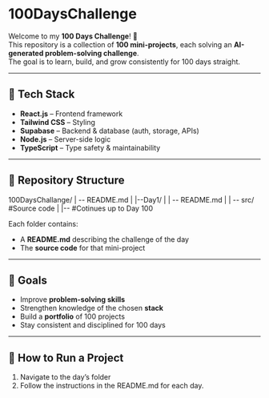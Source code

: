 # 100DaysChallenge

Welcome to my **100 Days Challenge**! 🎯  
This repository is a collection of **100 mini-projects**, each solving an **AI-generated problem-solving challenge**.  
The goal is to learn, build, and grow consistently for 100 days straight.

---

## 🚀 Tech Stack
- **React.js** – Frontend framework  
- **Tailwind CSS** – Styling  
- **Supabase** – Backend & database (auth, storage, APIs)  
- **Node.js** – Server-side logic  
- **TypeScript** – Type safety & maintainability  

---

## 📂 Repository Structure

100DaysChallange/
| -- README.md
|
|--Day1/
|  | -- README.md
|  | -- src/ #Source code
|
|-- #Cotinues up to Day 100

Each folder contains:
- A **README.md** describing the challenge of the day  
- The **source code** for that mini-project  

---

## 🎯 Goals
- Improve **problem-solving skills**  
- Strengthen knowledge of the chosen **stack**  
- Build a **portfolio** of 100 projects  
- Stay consistent and disciplined for 100 days  

---

## 📖 How to Run a Project
1. Navigate to the day’s folder
2. Follow the instructions in the README.md for each day.

